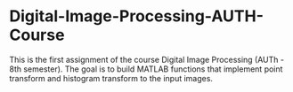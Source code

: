 # Digital-Image-Processing-AUTH-Course
This is the first assignment of the course Digital Image Processing (AUTh - 8th semester). The goal is to build MATLAB functions that implement point transform and histogram transform to the input images.

